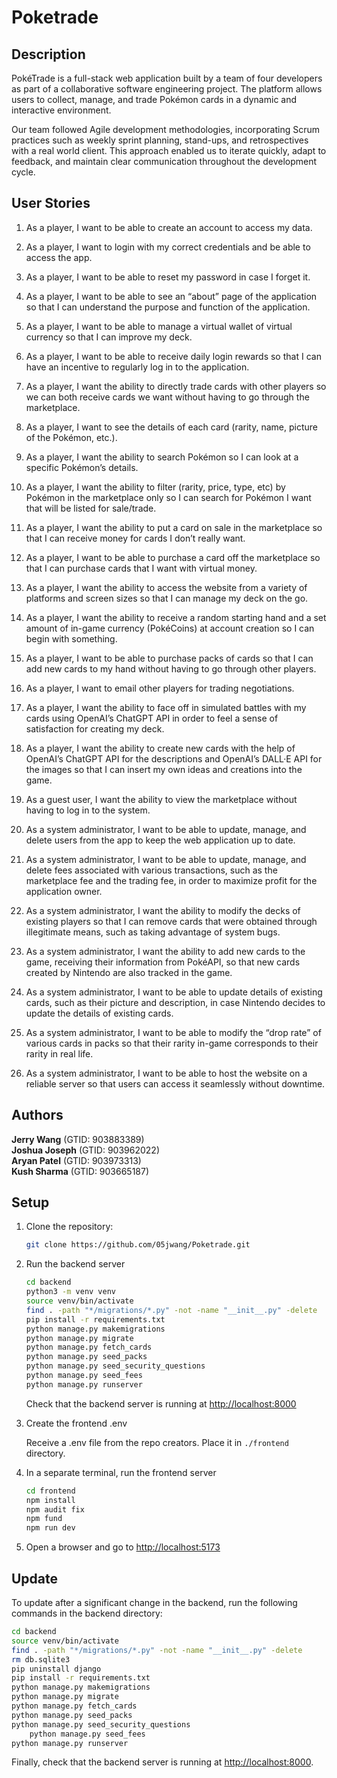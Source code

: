 Poketrade
=========

Description
-----------
PokéTrade is a full-stack web application built by a team of four developers as part of a collaborative software engineering project. The platform allows users to collect, manage, and trade Pokémon cards in a dynamic and interactive environment.

Our team followed Agile development methodologies, incorporating Scrum practices such as weekly sprint planning, stand-ups, and retrospectives with a real world client. This approach enabled us to iterate quickly, adapt to feedback, and maintain clear communication throughout the development cycle.

User Stories
-----------
1. As a player, I want to be able to create an account to access my data.

2. As a player, I want to login with my correct credentials and be able to access the app.

3. As a player, I want to be able to reset my password in case I forget it.

4. As a player, I want to be able to see an “about” page of the application so that I can understand the purpose and function of the application.

5. As a player, I want to be able to manage a virtual wallet of virtual currency so that I can improve my deck.

6. As a player, I want to be able to receive daily login rewards so that I can have an incentive to regularly log in to the application.

7. As a player, I want the ability to directly trade cards with other players so we can both receive cards we want without having to go through the marketplace.

8. As a player, I want to see the details of each card (rarity, name, picture of the Pokémon, etc.).

9. As a player, I want the ability to search Pokémon so I can look at a specific Pokémon’s details.

10. As a player, I want the ability to filter (rarity, price, type, etc) by Pokémon in the marketplace only so I can search for Pokémon I want that will be listed for sale/trade.

11. As a player, I want the ability to put a card on sale in the marketplace so that I can receive money for cards I don’t really want.

12. As a player, I want to be able to purchase a card off the marketplace so that I can purchase cards that I want with virtual money.

13. As a player, I want the ability to access the website from a variety of platforms and screen sizes so that I can manage my deck on the go.

14. As a player, I want the ability to receive a random starting hand and a set amount of in-game currency (PokéCoins) at account creation so I can begin with something.

15. As a player, I want to be able to purchase packs of cards so that I can add new cards to my hand without having to go through other players.

16. As a player, I want to email other players for trading negotiations.

17. As a player, I want the ability to face off in simulated battles with my cards using OpenAI’s ChatGPT API in order to feel a sense of satisfaction for creating my deck.

18. As a player, I want the ability to create new cards with the help of OpenAI’s ChatGPT API for the descriptions and OpenAI’s DALL·E API for the images so that I can insert my own ideas and creations into the game.

19. As a guest user, I want the ability to view the marketplace without having to log in to the system.

20. As a system administrator, I want to be able to update, manage, and delete users from the app to keep the web application up to date.

21. As a system administrator, I want to be able to update, manage, and delete fees associated with various transactions, such as the marketplace fee and the trading fee, in order to maximize profit for the application owner.

22. As a system administrator, I want the ability to modify the decks of existing players so that I can remove cards that were obtained through illegitimate means, such as taking advantage of system bugs.

23. As a system administrator, I want the ability to add new cards to the game, receiving their information from PokéAPI, so that new cards created by Nintendo are also tracked in the game.

24. As a system administrator, I want to be able to update details of existing cards, such as their picture and description, in case Nintendo decides to update the details of existing cards.

25. As a system administrator, I want to be able to modify the “drop rate” of various cards in packs so that their rarity in-game corresponds to their rarity in real life.

26. As a system administrator, I want to be able to host the website on a reliable server so that users can access it seamlessly without downtime.


Authors
-------

**Jerry Wang** (GTID: 903883389)\
**Joshua Joseph** (GTID: 903962022)\
**Aryan Patel** (GTID: 903973313)\
**Kush Sharma** (GTID: 903665187)

Setup
-----

1. Clone the repository:

    ```bash
    git clone https://github.com/05jwang/Poketrade.git
    ```

2. Run the backend server

    ```bash
    cd backend
    python3 -m venv venv
    source venv/bin/activate
    find . -path "*/migrations/*.py" -not -name "__init__.py" -delete
    pip install -r requirements.txt
    python manage.py makemigrations
    python manage.py migrate
    python manage.py fetch_cards
    python manage.py seed_packs
    python manage.py seed_security_questions
    python manage.py seed_fees
    python manage.py runserver
    ```

    Check that the backend server is running at <http://localhost:8000>

3. Create the frontend .env

    Receive a .env file from the repo creators. Place it in `./frontend` directory. 

4. In a separate terminal, run the frontend server

    ```bash
    cd frontend
    npm install
    npm audit fix
    npm fund
    npm run dev
    ```

5. Open a browser and go to <http://localhost:5173>

Update
------

To update after a significant change in the backend, run the following commands in the backend directory:

```bash
cd backend
source venv/bin/activate
find . -path "*/migrations/*.py" -not -name "__init__.py" -delete
rm db.sqlite3
pip uninstall django
pip install -r requirements.txt
python manage.py makemigrations
python manage.py migrate
python manage.py fetch_cards
python manage.py seed_packs
python manage.py seed_security_questions
    python manage.py seed_fees
python manage.py runserver
```

Finally, check that the backend server is running at <http://localhost:8000>. 
